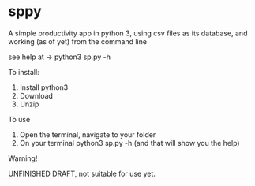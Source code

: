 sppy
====

A simple productivity app in python 3, using csv files as its database, and working (as of yet) from the command line

see help at -> python3 sp.py -h 

To install:

1. Install python3
2. Download
3. Unzip 

To use

1. Open the terminal, navigate to your folder
2. On your terminal python3 sp.py -h (and that will show you the help)

Warning!

UNFINISHED DRAFT, not suitable for use yet.

